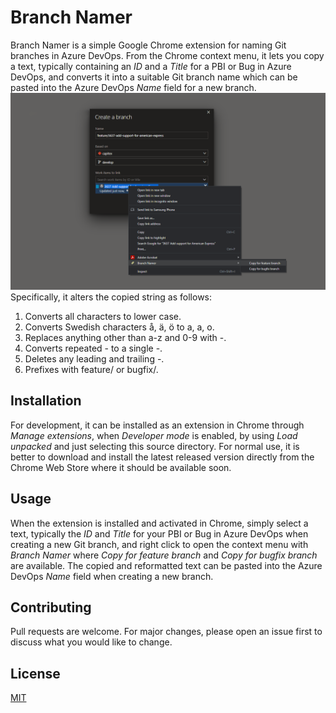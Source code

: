 # Branch Namer
Branch Namer is a simple Google Chrome extension for naming Git branches in Azure DevOps. From the Chrome context menu, it lets you copy a text, typically containing an _ID_ and a _Title_ for a PBI or Bug in Azure DevOps, and converts it into a suitable Git branch name which can be pasted into the Azure DevOps _Name_ field for a new branch.
![Azure DevOps with Branch Namer Chrome extension](images/azure_devops_example.png)
Specifically, it alters the copied string as follows:
1. Converts all characters to lower case.
2. Converts Swedish characters å, ä, ö to a, a, o.
3. Replaces anything other than a-z and 0-9 with -.
4. Converts repeated - to a single -.
5. Deletes any leading and trailing -.
6. Prefixes with feature/ or bugfix/.

## Installation
For development, it can be installed as an extension in Chrome through _Manage extensions_, when _Developer mode_ is enabled, by using _Load unpacked_ and just selecting this source directory.
For normal use, it is better to download and install the latest released version directly from the Chrome Web Store where it should be available soon.

## Usage
When the extension is installed and activated in Chrome, simply select a text, typically the _ID_ and _Title_ for your PBI or Bug in Azure DevOps when creating a new Git branch, and right click to open the context menu with _Branch Namer_ where _Copy for feature branch_ and _Copy for bugfix branch_ are available. The copied and reformatted text can be pasted into the Azure DevOps _Name_ field when creating a new branch.

## Contributing
Pull requests are welcome. For major changes, please open an issue first to discuss what you would like to change.

## License
[MIT](LICENSE)
